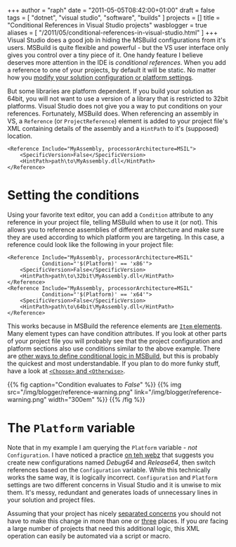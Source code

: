 +++
author = "raph"
date = "2011-05-05T08:42:00+01:00"
draft = false
tags = [ "dotnet", "visual studio", "software", "builds" ]
projects = []
title = "Conditional References in Visual Studio projects"
wasblogger = true
aliases = [ "/2011/05/conditional-references-in-visual-studio.html" ]
+++
Visual Studio does a good job in hiding the MSBuild configurations from it's users. MSBuild is quite flexible and powerful - but the VS user interface only gives you control over a tiny piece of it. One handy feature I believe deserves more attention in the IDE is *conditional references*. When you add a reference to one of your projects, by default it will be static. No matter how you [modify your solution configuration or platform settings](/2011/04/targeting-platforms-in-visual-studio.html).

But some libraries are platform dependent. If you build your solution as 64bit, you will not want to use a version of a library that is restricted to 32bit platforms. Visual Studio does not give you a way to put conditions on your references. Fortunately, MSBuild does. When referencing an assembly in VS, a `Reference` (or `ProjectReference`) element is added to your project file's XML containing details of the assembly and a `HintPath` to it's (supposed) location.

    <Reference Include="MyAssembly, processorArchitecture=MSIL">
        <SpecificVersion>False</SpecificVersion>
        <HintPath>path\to\MyAssembly.dll</HintPath>
    </Reference>

# Setting the conditions
Using your favorite text editor, you can add a `Condition` attribute to any reference in your project file, telling MSBuild when to use it (or not). This allows you to reference assemblies of different architecture and make sure they are used according to which platform you are targeting. In this case, a reference could look like the following in your project file: 

    <Reference Include="MyAssembly, processorArchitecture=MSIL"
               Condition="'$(Platform)' == 'x86'">
        <SpecificVersion>False</SpecificVersion>
        <HintPath>path\to\32bit\MyAssembly.dll</HintPath>
    </Reference>
    <Reference Include="MyAssembly, processorArchitecture=MSIL" 
               Condition="'$(Platform)' == 'x64'">
        <SpecificVersion>False</SpecificVersion>
        <HintPath>path\to\64bit\MyAssembly.dll</HintPath>
    </Reference>

This works because in MSBuild the reference elements are [`Item` elements](http://msdn.microsoft.com/en-us/library/ms164283%28v=VS.100%29.aspx). Many element types can have condition attributes. If you look at other parts of your project file you will probably see that the project configuration and platform sections also use conditions similar to the above example. There are [other ways to define conditional logic in MSBuild](http://msdn.microsoft.com/en-us/library/ms164307.aspx), but this is probably the quickest and most understandable. If you plan to do more funky stuff, have a look at [`<Choose>` and `<Otherwise>`](http://msdn.microsoft.com/en-us/library/ms164282.aspx).

{{% fig caption="Condition evaluates to *False*" %}}
{{% img src="/img/blogger/reference-warning.png" link="/img/blogger/reference-warning.png" width="300em" %}}
{{% /fig %}}

# The `Platform` variable
Note that in my example I am querying the `Platform` variable - *not* `Configuration`. I have noticed a practice [on teh webz](http://dev.monogram.sk/websvn/filedetails.php?repname=graphstudio&path=%2Ftrunk%2Fgraphstudio.sln) that suggests you create new configurations named *Debug64* and *Release64*, then switch references based on the `Configuration` variable. While this technically works the same way, it is logically incorrect. `Configuration` and `Platform` settings are two different concerns in Visual Studio and it is unwise to mix them. It's messy, redundant and generates loads of unnecessary lines in your solution and project files.

Assuming that your project has nicely [separated concerns](http://en.wikipedia.org/wiki/Separation_of_concerns) you should not have to make this change in more than one or [three](http://en.wikipedia.org/wiki/Rule_of_three_%28programming%29) places. If you *are* facing a large number of projects that need this additional logic, this XML operation can easily be automated via a script or macro.
